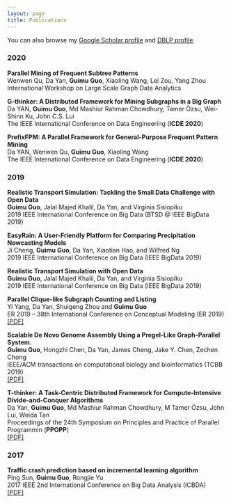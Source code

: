 ```yaml
---
layout: page
title: Publications
---
```


You can also browse my <a href="https://scholar.google.com/citations?user=y4G5zEkAAAAJ&hl=en&oi=ao" target="_blank">Google Scholar profile</a>
and <a href="https://dblp.uni-trier.de/pers/hd/g/Guo:Guimu" target="_blank">DBLP profile</a>.
<br />

<h3>
    <a name='2020'></a> 2020
</h3>
<div class="media">
    <div class="media-body">
       <p class="media-heading">
          <strong>Parallel Mining of Frequent Subtree Patterns</strong><br />
           Wenwen Qu, Da Yan, <b>Guimu Guo</b>, Xiaoling Wang, Lei Zou, Yang Zhou<br />
          International Workshop on Large Scale Graph Data Analytics<br />
       </p>
    </div>
</div>

<div class="media">
    <div class="media-body">
       <p class="media-heading">
          <strong>G-thinker: A Distributed Framework for Mining Subgraphs in a Big Graph</strong><br />
          Da YAN, <b>Guimu Guo</b>, Md Mashiur Rahman Chowdhury, Tamer Özsu, Wei-Shinn Ku, John C.S. Lui<br />
          The IEEE International Conference on Data Engineering (<b>ICDE 2020</b>)<br />
       </p>
    </div>
</div>

<div class="media">
    <div class="media-body">
       <p class="media-heading">
          <strong>PrefixFPM: A Parallel Framework for General-Purpose Frequent Pattern Mining</strong><br />
          Da YAN, Wenwen Qu, <b>Guimu Guo</b>, Xiaoling Wang<br />
          The IEEE International Conference on Data Engineering (<b>ICDE 2020</b>)<br />
       </p>
    </div>
</div>



<h3>
    <a name='2019'></a> 2019
</h3>
<div class="media">
    <div class="media-body">
       <p class="media-heading">
          <strong>Realistic Transport Simulation: Tackling the Small Data Challenge with Open Data</strong><br />
          <b>Guimu Guo</b>, Jalal Majed Khalil, Da Yan, and Virginia Sisiopiku<br />
          2019 IEEE International Conference on Big Data (BTSD @ IEEE BigData 2019)<br />
       </p>
    </div>
</div>

<div class="media">
    <div class="media-body">
       <p class="media-heading">
          <strong>EasyRain: A User-Friendly Platform for Comparing Precipitation Nowcasting Models</strong><br />
          Ji Cheng, <b>Guimu Guo</b>, Da Yan, Xiaotian Hao, and Wilfred Ng<br />
          2019 IEEE International Conference on Big Data (IEEE BigData 2019)<br />
       </p>
    </div>
</div>

<div class="media">
    <div class="media-body">
       <p class="media-heading">
          <strong>Realistic Transport Simulation with Open Data</strong><br />
          <b>Guimu Guo</b>, Jalal Majed Khalil, Da Yan, and Virginia Sisiopiku<br />
          2019 IEEE International Conference on Big Data (IEEE BigData 2019)<br />
       </p>
    </div>
</div>
<div class="media">
    <div class="media-body">
       <p class="media-heading">
          <strong>Parallel Clique-like Subgraph Counting and Listing
</strong><br />
          Yi Yang, Da Yan, Shuigeng Zhou and <b>Guimu Guo</b><br />
          ER 2019 – 38th International Conference on Conceptual Modeling (ER 2019)<br />
          <a href="https://info.cs.uab.edu/yanda/papers/er_clique.pdf">[PDF]</a> <br />
       </p>
    </div>
</div>
<div class="media">
    <div class="media-body">
       <p class="media-heading">
          <strong>Scalable De Novo Genome Assembly Using a Pregel-Like Graph-Parallel System.
</strong><br />
          <b>Guimu Guo</b>, Hongzhi Chen, Da Yan, James Cheng, Jake Y. Chen, Zechen Chong<br />
          IEEE/ACM transactions on computational biology and bioinformatics (TCBB 2019)<br />
          <a href="https://ieeexplore.ieee.org/stamp/stamp.jsp?tp=&arnumber=8731736">[PDF]</a> <br />
       </p>
    </div>
</div>
<div class="media">
    <div class="media-body">
       <p class="media-heading">
          <strong>T-thinker: A Task-Centric Distributed Framework for Compute-Intensive Divide-and-Conquer Algorithms</strong><br />
          Da Yan, <b>Guimu Guo</b>, Md Mashiur Rahman Chowdhury, M Tamer Özsu, John Lui, Weida Tan<br />
          Proceedings of the 24th Symposium on Principles and Practice of Parallel Programmin (<b>PPOPP</b>)<br />
          <a href="http://delivery.acm.org/10.1145/3300000/3295709/p411-yan.pdf?ip=138.26.210.43&id=3295709&acc=ACTIVE%20SERVICE&key=A79D83B43E50B5B8%2EF1E94F886913B1EB%2E4D4702B0C3E38B35%2E4D4702B0C3E38B35&__acm__=1561675280_8820d520da362ef3663e1868803212f5">[PDF]</a><br />
       </p>
    </div>
</div>
<h3>
    <a name='2017'></a> 2017
</h3>
<div class="media">
    <div class="media-body">
       <p class="media-heading">
          <strong>Traffic crash prediction based on incremental learning algorithm</strong><br />
          Ping Sun, <b>Guimu Guo</b>, Rongjie Yu<br />
          2017 IEEE 2nd International Conference on Big Data Analysis (ICBDA)<br />
          <a href="https://ieeexplore.ieee.org/stamp/stamp.jsp?arnumber=8078803">[PDF]</a><br />
       </p>
    </div>
</div>

